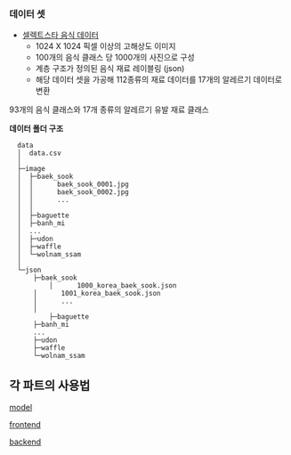 
### 데이터 셋

- [셀렉트스타 음식 데이터](https://open.selectstar.ai/ko/?page_id=5976)
    - 1024 X 1024 픽셀 이상의 고해상도 이미지
    - 100개의 음식 클래스 당 1000개의 사진으로 구성
    - 계층 구조가 정의된 음식 재료 레이블링 (json)
    - 해당 데이터 셋을 가공해 112종류의 재료 데이터를 17개의 알레르기 데이터로 변환

93개의 음식 클래스와 17개 종류의 알레르기 유발 재료 클래스

**데이터 폴더 구조**
  ```
    data
    │  data.csv
    │  
    ├─image
    │  ├─baek_sook
    │  │      baek_sook_0001.jpg
    │  │      baek_sook_0002.jpg
    │  │      ...
    │  │
    │  ├─baguette
    │  ├─banh_mi
    │  ...
    │  ├─udon
    │  ├─waffle
    │  └─wolnam_ssam
    │
    └─json
        ├─baek_sook
    		│      1000_korea_baek_sook.json
        │      1001_korea_baek_sook.json
        │      ...
        │
    		├─baguette
        ├─banh_mi
        ...
        ├─udon
        ├─waffle
        └─wolnam_ssam
  ```

## 각 파트의 사용법
[model](https://github.com/boostcampaitech5/level3_cv_finalproject-cv-01/tree/dev/model)

[frontend](https://github.com/boostcampaitech5/level3_cv_finalproject-cv-01/tree/dev/serving/frontend)

[backend](https://github.com/boostcampaitech5/level3_cv_finalproject-cv-01/tree/dev/serving/backend)
